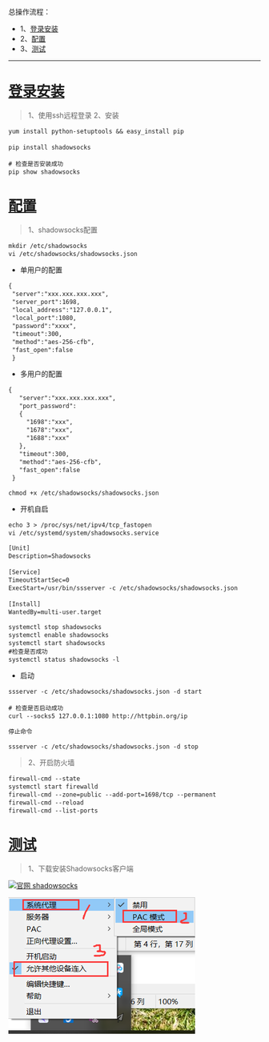 总操作流程：
- 1、[登录安装](#vultr-01)
- 2、[配置](#vultr-02)
- 3、[测试](#vultr-03)

***
# <a name="vultr-01" href="#" >登录安装</a>

> 1、使用ssh远程登录
> 2、安装
```
yum install python-setuptools && easy_install pip 

pip install shadowsocks

# 检查是否安装成功
pip show shadowsocks
```

# <a name="vultr-02" href="#" >配置</a>

> 1、shadowsocks配置
```
mkdir /etc/shadowsocks
vi /etc/shadowsocks/shadowsocks.json
```

- 单用户的配置
```
{ 
 "server":"xxx.xxx.xxx.xxx",
 "server_port":1698,
 "local_address":"127.0.0.1",
 "local_port":1080,
 "password":"xxxx", 
 "timeout":300,
 "method":"aes-256-cfb",
 "fast_open":false 
 }
```
- 多用户的配置

```
{ 
   "server":"xxx.xxx.xxx.xxx", 
   "port_password":
   {
     "1698":"xxx", 
     "1678":"xxx",
     "1688":"xxx" 
   },
   "timeout":300,
   "method":"aes-256-cfb",
   "fast_open":false
 }
```

```
chmod +x /etc/shadowsocks/shadowsocks.json
```

- 开机自启

```
echo 3 > /proc/sys/net/ipv4/tcp_fastopen
vi /etc/systemd/system/shadowsocks.service
```

```
[Unit]
Description=Shadowsocks

[Service]
TimeoutStartSec=0
ExecStart=/usr/bin/ssserver -c /etc/shadowsocks/shadowsocks.json

[Install]
WantedBy=multi-user.target
```

```
systemctl stop shadowsocks
systemctl enable shadowsocks
systemctl start shadowsocks
#检查是否成功
systemctl status shadowsocks -l
```

- 启动

```
ssserver -c /etc/shadowsocks/shadowsocks.json -d start

# 检查是否启动成功
curl --socks5 127.0.0.1:1080 http://httpbin.org/ip
```

`停止命令`

```
ssserver -c /etc/shadowsocks/shadowsocks.json -d stop
```

> 2、开启防火墙

```
firewall-cmd --state
systemctl start firewalld
firewall-cmd --zone=public --add-port=1698/tcp --permanent
firewall-cmd --reload
firewall-cmd --list-ports
```


# <a name="vultr-03" href="#" >测试</a>

> 1、下载安装Shadowsocks客户端

[![](https://img.shields.io/badge/官网-shadowsocks-red.svg "官网 shadowsocks")](https://github.com/shadowsocks/shadowsocks-windows/releases)

![](image/2-1.png)






